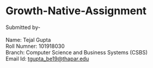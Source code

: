 # Growth-Native-Assignment

Submitted by- <br /><br />
Name: Tejal Gupta <br />
Roll Numner: 101918030 <br />
Branch: Computer Science and Business Systems (CSBS) <br />
Email Id: tgupta_be19@thapar.edu <br />

